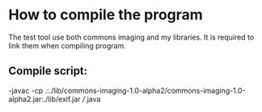 # How to compile the program

The test tool use both commons imaging and my libraries. It is required to link them when compiling program.

## Compile script:

-javac -cp .:./lib/commons-imaging-1.0-alpha2/commons-imaging-1.0-alpha2.jar:./lib/exif.jar */*.java
